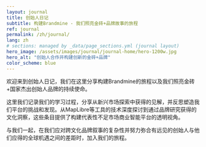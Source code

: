 ```yaml
---
layout: journal
title: 创始人日记
subtitle: 构建Brandmine - 我们照亮金砖+品牌故事的旅程
ref: journal
permalink: /zh/journal/
lang: zh
# sections: managed by _data/page_sections.yml (journal layout)
hero_image: /assets/images/journal/journal-home/hero-1200w.jpg
hero_alt: "创始人合作并构建创新的金砖+品牌"
color_scheme: blue
---
```


欢迎来到创始人日记，我们在这里分享构建Brandmine的旅程以及我们照亮金砖+国家杰出创始人品牌的持续使命。

这里我们记录我们的学习过程，分享从新兴市场探索中获得的见解，并反思塑造我们平台的挑战和发现。从MapLibre等工具的技术深度探讨到通过品牌研究获得的文化洞察，这些条目提供了构建代表性不足市场商业智能平台的透明视角。

与我们一起，在我们应对跨文化品牌叙事的复杂性并努力弥合有远见的创始人与他们应得的全球机遇之间的差距时，加入我们的旅程。